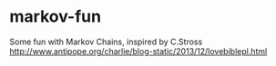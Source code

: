 markov-fun
==========
Some fun with Markov Chains, inspired by C.Stross
http://www.antipope.org/charlie/blog-static/2013/12/lovebiblepl.html